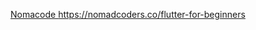 [Nomacode ](https://nomadcoders.co/flutter-for-beginners)https://nomadcoders.co/flutter-for-beginners

